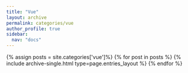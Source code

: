 ```yaml
---
title: "Vue"
layout: archive
permalink: categories/vue
author_profile: true
sidebar:
  nav: "docs"
---
```


{% assign posts = site.categories['vue']%} {% for post in posts %} {% include archive-single.html type=page.entries_layout %} {% endfor %}
